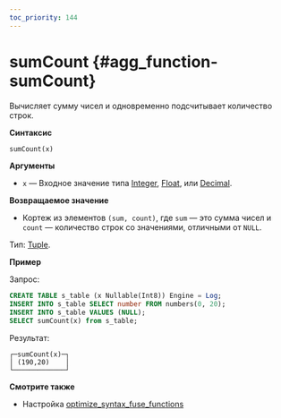 ```yaml
---
toc_priority: 144
---
```


# sumCount {#agg_function-sumCount}

Вычисляет сумму чисел и одновременно подсчитывает количество строк.

**Синтаксис**

``` sql
sumCount(x)
```

**Аргументы**

-   `x` — Входное значение типа [Integer](../../../sql-reference/data-types/int-uint.md), [Float](../../../sql-reference/data-types/float.md), или [Decimal](../../../sql-reference/data-types/decimal.md).

**Возвращаемое значение**

-   Кортеж из элементов `(sum, count)`, где `sum` — это сумма чисел и `count` — количество строк со значениями, отличными от `NULL`.

Тип: [Tuple](../../../sql-reference/data-types/tuple.md).

**Пример**

Запрос:

``` sql
CREATE TABLE s_table (x Nullable(Int8)) Engine = Log;
INSERT INTO s_table SELECT number FROM numbers(0, 20);
INSERT INTO s_table VALUES (NULL);
SELECT sumCount(x) from s_table;
```

Результат:

``` text
┌─sumCount(x)─┐
│ (190,20)    │
└─────────────┘
```

**Смотрите также**

- Настройка [optimize_syntax_fuse_functions](../../../operations/settings/settings.md#optimize_syntax_fuse_functions)
